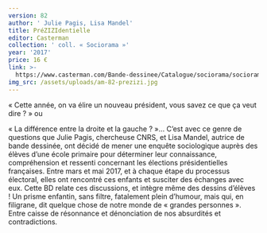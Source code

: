 ```yaml
---
version: 82
author: ' Julie Pagis, Lisa Mandel'
title: PréZIZIdentielle
editor: Casterman
collection: ' coll. « Sociorama »'
year: '2017'
price: 16 €
link: >-
  https://www.casterman.com/Bande-dessinee/Catalogue/sociorama/sociorama-prezizidentielle
img_src: /assets/uploads/am-82-prezizi.jpg
---
```

« Cette année, on va élire un nouveau président,
 vous savez ce que ça veut dire ? » ou

« La différence entre la droite et la gauche ? »…
 C’est avec ce genre de questions que Julie Pagis,
 chercheuse CNRS, et Lisa Mandel, autrice
 de bande dessinée, ont décidé de mener une
 enquête sociologique auprès des élèves d’une
 école primaire pour déterminer leur connaissance,
 compréhension et ressenti concernant
 les élections présidentielles françaises. Entre
 mars et mai 2017, et à chaque étape du processus
 électoral, elles ont rencontré ces enfants et susciter des échanges avec
 eux. Cette BD relate ces discussions, et intègre même des dessins d’élèves !
 Un prisme enfantin, sans filtre, fatalement plein d’humour, mais qui, en filigrane,
 dit quelque chose de notre monde de « grandes personnes ». Entre
 caisse de résonnance et dénonciation de nos absurdités et contradictions.
